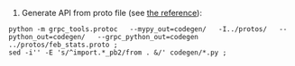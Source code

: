 
1. Generate API from proto file (see [the reference](https://grpc.io/docs/languages/python/basics)):

```shell script
python -m grpc_tools.protoc   --mypy_out=codegen/   -I../protos/   --python_out=codegen/   --grpc_python_out=codegen   ../protos/feb_stats.proto ;
sed -i'' -E 's/^import.*_pb2/from . &/' codegen/*.py ;
```
